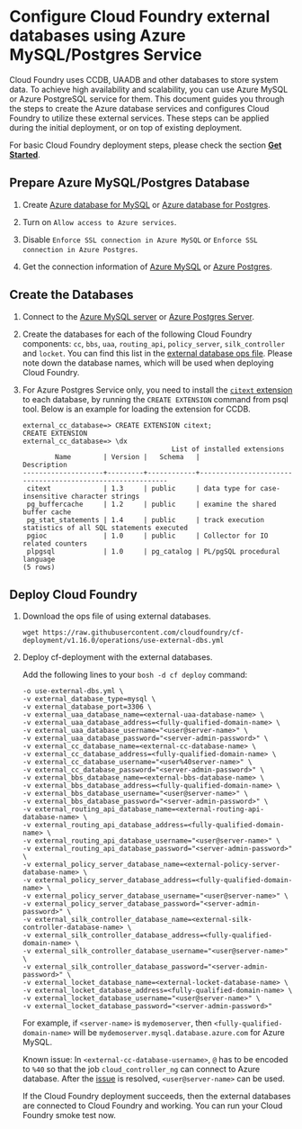 # Configure Cloud Foundry external databases using Azure MySQL/Postgres Service

Cloud Foundry uses CCDB, UAADB and other databases to store system data. To achieve high availability and scalability, you can use Azure MySQL or Azure PostgreSQL service for them. This document guides you through the steps to create the Azure database services and configures Cloud Foundry to utilize these external services. These steps can be applied during the initial deployment, or on top of existing deployment. 

For basic Cloud Foundry deployment steps, please check the section [**Get Started**](../../guidance.md#get-started).
 
## Prepare Azure MySQL/Postgres Database

1. Create [Azure database for MySQL](https://docs.microsoft.com/en-us/azure/mysql/quickstart-create-mysql-server-database-using-azure-portal#create-an-azure-database-for-mysql-server) or [Azure database for Postgres](https://docs.microsoft.com/en-us/azure/postgresql/quickstart-create-server-database-portal#create-an-azure-database-for-postgresql-server).

1. Turn on `Allow access to Azure services`.

1. Disable `Enforce SSL connection in Azure MySQL` or `Enforce SSL connection in Azure Postgres`.

1. Get the connection information of [Azure MySQL](https://docs.microsoft.com/en-us/azure/mysql/quickstart-create-mysql-server-database-using-azure-portal#get-the-connection-information) or [Azure Postgres](https://docs.microsoft.com/en-us/azure/postgresql/quickstart-create-server-database-portal#get-the-connection-information).

## Create the Databases

1. Connect to the [Azure MySQL server](https://docs.microsoft.com/en-us/azure/mysql/quickstart-create-mysql-server-database-using-azure-portal#connect-to-mysql-by-using-the-mysql-command-line-tool) or [Azure Postgres Server](https://docs.microsoft.com/en-us/azure/postgresql/quickstart-create-server-database-portal#connect-to-the-postgresql-database-by-using-psql-in-cloud-shell).

1. Create the databases for each of the following Cloud Foundry components: `cc`, `bbs`, `uaa`, `routing_api`, `policy_server`, `silk_controller` and `locket`. You can find this list in the [external database ops file](https://raw.githubusercontent.com/cloudfoundry/cf-deployment/v1.16.0/operations/use-external-dbs.yml). Please note down the database names, which will be used when deploying Cloud Foundry.

1. For Azure Postgres Service only, you need to install the [`citext` extension](https://docs.microsoft.com/en-us/azure/postgresql/concepts-extensions) to each database, by running the `CREATE EXTENSION` command from psql tool. Below is an example for loading the extension for CCDB.

    ```
    external_cc_database=> CREATE EXTENSION citext;
    CREATE EXTENSION
    external_cc_database=> \dx
                                         List of installed extensions
            Name        | Version |   Schema   |                        Description
    --------------------+---------+------------+-----------------------------------------------------------
     citext             | 1.3     | public     | data type for case-insensitive character strings
     pg_buffercache     | 1.2     | public     | examine the shared buffer cache
     pg_stat_statements | 1.4     | public     | track execution statistics of all SQL statements executed
     pgioc              | 1.0     | public     | Collector for IO related counters
     plpgsql            | 1.0     | pg_catalog | PL/pgSQL procedural language
    (5 rows)
    ```

## Deploy Cloud Foundry

1. Download the ops file of using external databases.

    ```
    wget https://raw.githubusercontent.com/cloudfoundry/cf-deployment/v1.16.0/operations/use-external-dbs.yml
    ```

1. Deploy cf-deployment with the external databases.

    Add the following lines to your `bosh -d cf deploy` command:

    ```
    -o use-external-dbs.yml \
    -v external_database_type=mysql \
    -v external_database_port=3306 \
    -v external_uaa_database_name=<external-uaa-database-name> \
    -v external_uaa_database_address=<fully-qualified-domain-name> \
    -v external_uaa_database_username="<user@server-name>" \
    -v external_uaa_database_password="<server-admin-password>" \
    -v external_cc_database_name=<external-cc-database-name> \
    -v external_cc_database_address=<fully-qualified-domain-name> \
    -v external_cc_database_username="<user%40server-name>" \
    -v external_cc_database_password="<server-admin-password>" \
    -v external_bbs_database_name=<external-bbs-database-name> \
    -v external_bbs_database_address=<fully-qualified-domain-name> \
    -v external_bbs_database_username="<user@server-name>" \
    -v external_bbs_database_password="<server-admin-password>" \
    -v external_routing_api_database_name=<external-routing-api-database-name> \
    -v external_routing_api_database_address=<fully-qualified-domain-name> \
    -v external_routing_api_database_username="<user@server-name>" \
    -v external_routing_api_database_password="<server-admin-password>" \
    -v external_policy_server_database_name=<external-policy-server-database-name> \
    -v external_policy_server_database_address=<fully-qualified-domain-name> \
    -v external_policy_server_database_username="<user@server-name>" \
    -v external_policy_server_database_password="<server-admin-password>" \
    -v external_silk_controller_database_name=<external-silk-controller-database-name> \
    -v external_silk_controller_database_address=<fully-qualified-domain-name> \
    -v external_silk_controller_database_username="<user@server-name>" \
    -v external_silk_controller_database_password="<server-admin-password>" \
    -v external_locket_database_name=<external-locket-database-name> \
    -v external_locket_database_address=<fully-qualified-domain-name> \
    -v external_locket_database_username="<user@server-name>" \
    -v external_locket_database_password="<server-admin-password>"
    ```

    For example, if `<server-name>` is `mydemoserver`, then `<fully-qualified-domain-name>` will be `mydemoserver.mysql.database.azure.com` for Azure MySQL.

    Known issue: In `<external-cc-database-username>`, `@` has to be encoded to `%40` so that the job `cloud_controller_ng` can connect to Azure database. After the [issue](https://github.com/cloudfoundry/capi-release/issues/79) is resolved, `<user@server-name>` can be used.

    If the Cloud Foundry deployment succeeds, then the external databases are connected to Cloud Foundry and working. You can run your Cloud Foundry smoke test now.
